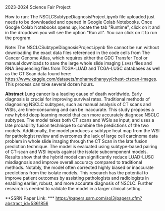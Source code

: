 2023-2024 Science Fair Project

How to run: The NSCLCSubtypeDiagnosisProject.ipynb file uploaded just needs to be downloaded and opened in Google Colab Notebooks. Once Google Colab Notebooks opens up, locate the tab "Runtime", click on it and in the dropdown you will see the option "Run all". You can click on it to run the program.

Note: The NSCLCSubtypeDiagnosisProject.ipynb file cannot be run without downloading the exact data files referenced in the code cells from The Cancer Genome Atlas, which requires either the GDC Transfer Tool or manual downloads to save the large whole slide imaging (.svs) files and RNA Sequencing files from TCGA-LUAD and TCGA-LUSC databases as well as the CT Scan data found here: https://www.kaggle.com/datasets/mohamedhanyyy/chest-ctscan-images. This process can take several dozen hours.

**Abstract**
Lung cancer is a leading cause of death worldwide. Early diagnosis is crucial for improving survival rates. Traditional methods of diagnosing NSCLC subtypes, such as manual analysis of CT scans and WSIs, are time-consuming and can be inaccurate. This study proposes a new hybrid deep learning model that can more accurately diagnose NSCLC subtypes. The model takes both CT scans and WSIs as input, and uses a late probability fusion technique to combine the predictions of the two models. Additionally, the model produces a subtype heat map from the WSI for pathologist review and overcomes the lack of large cell carcinoma data problem in whole slide imaging through the CT Scan in the late fusion prediction technique. The model is evaluated using subtype-based pairing of CT-scan and WSI inputs against the isolate subcomponent models.  Results show that the hybrid model can significantly reduce LUAD-LUSC misdiagnosis and improve overall accuracy compared to traditional methods. Notably, the model often corrected highly biased or inaccurate predictions from the isolate models. This research has the potential to improve patient outcomes by assisting pathologists and radiologists in enabling earlier, robust, and more accurate diagnosis of NSCLC. Further research is needed to validate the model in a larger clinical setting.

**SSRN Paper Link: *** https://papers.ssrn.com/sol3/papers.cfm?abstract_id=5361856
